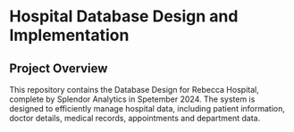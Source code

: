 # Hospital Database Design and Implementation
## Project Overview
This repository contains the Database Design for Rebecca Hospital, complete by Splendor Analytics in Spetember 2024. The system is designed to efficiently manage hospital data, including patient information, doctor details, medical records, appointments and department data.
